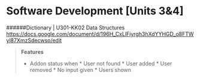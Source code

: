 # Software Development [Units 3&4]

######Dictionary | U301-KK02 Data Structures
https://docs.google.com/document/d/196H_CxLlFiyrgh3hXdYYHGD_o8FTWyl87XmzSdecwso/edit
> **Features**
> - Addon status when 
      * User not found
      * User added
      * User removed
      * No input given
      * Users shown
     
